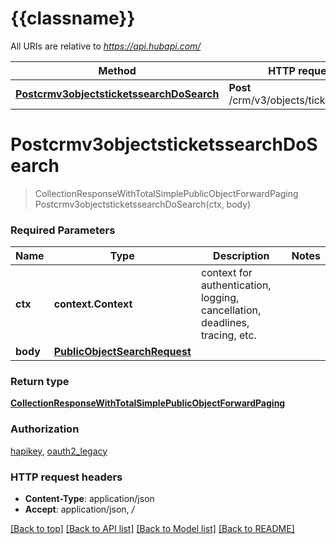 # {{classname}}

All URIs are relative to *https://api.hubapi.com/*

Method | HTTP request | Description
------------- | ------------- | -------------
[**Postcrmv3objectsticketssearchDoSearch**](SearchApi.md#Postcrmv3objectsticketssearchDoSearch) | **Post** /crm/v3/objects/tickets/search | 

# **Postcrmv3objectsticketssearchDoSearch**
> CollectionResponseWithTotalSimplePublicObjectForwardPaging Postcrmv3objectsticketssearchDoSearch(ctx, body)


### Required Parameters

Name | Type | Description  | Notes
------------- | ------------- | ------------- | -------------
 **ctx** | **context.Context** | context for authentication, logging, cancellation, deadlines, tracing, etc.
  **body** | [**PublicObjectSearchRequest**](PublicObjectSearchRequest.md)|  | 

### Return type

[**CollectionResponseWithTotalSimplePublicObjectForwardPaging**](CollectionResponseWithTotalSimplePublicObjectForwardPaging.md)

### Authorization

[hapikey](../README.md#hapikey), [oauth2_legacy](../README.md#oauth2_legacy)

### HTTP request headers

 - **Content-Type**: application/json
 - **Accept**: application/json, */*

[[Back to top]](#) [[Back to API list]](../README.md#documentation-for-api-endpoints) [[Back to Model list]](../README.md#documentation-for-models) [[Back to README]](../README.md)

